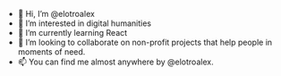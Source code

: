 - 👋 Hi, I’m @elotroalex
- 👀 I’m interested in digital humanities
- 🌱 I’m currently learning React
- 💞️ I’m looking to collaborate on non-profit projects that help people in moments of need. 
- 📫 You can find me almost anywhere by @elotroalex.

<!---
elotroalex/elotroalex is a ✨ special ✨ repository because its `README.md` (this file) appears on your GitHub profile.
You can click the Preview link to take a look at your changes.
--->
